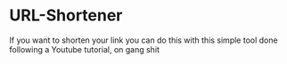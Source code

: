 # URL-Shortener
If you want to shorten your link you can do this with this simple tool done following a Youtube tutorial, on gang shit
